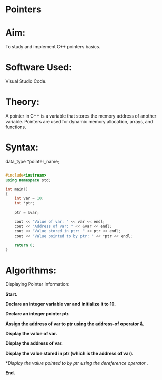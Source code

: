 # Pointers
# Aim:
To study and implement C++ pointers basics.

# Software Used:
Visual Studio Code.

# Theory:
A pointer in C++ is a variable that stores the memory address of another variable. Pointers are used for dynamic memory allocation, arrays, and functions.

# Syntax:
data_type *pointer_name;
```cpp

#include<iostream>
using namespace std;

int main()
{
    int var = 10;
    int *ptr;

    ptr = &var;

    cout << "Value of var: " << var << endl;
    cout << "Address of var: " << &var << endl;
    cout << "Value stored in ptr: " << ptr << endl;
    cout << "Value pointed to by ptr: " << *ptr << endl;

    return 0;
}
```

# Algorithms:

 Displaying Pointer Information:
 
**Start.**

**Declare an integer variable var and initialize it to 10.**

**Declare an integer pointer ptr.**

**Assign the address of var to ptr using the address-of operator &.**

**Display the value of var.**

**Display the address of var.**

**Display the value stored in ptr (which is the address of var).**

**Display the value pointed to by ptr using the dereference operator *.**

**End.**
